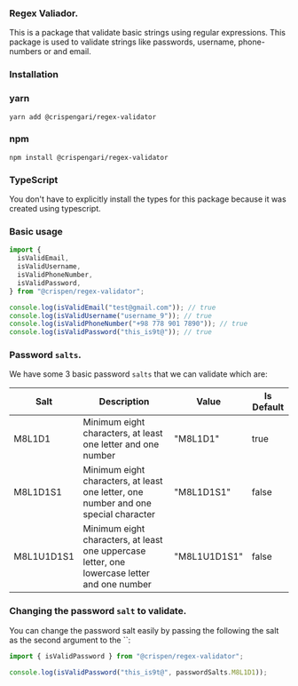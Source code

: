 ### Regex Valiador.

This is a package that validate basic strings using regular expressions. This package is used to validate strings like passwords, username, phone-numbers or and email.

### Installation

### yarn

```
yarn add @crispengari/regex-validator
```

### npm

```
npm install @crispengari/regex-validator
```

### TypeScript

You don't have to explicitly install the types for this package because it was created using typescript.

### Basic usage

```ts
import {
  isValidEmail,
  isValidUsername,
  isValidPhoneNumber,
  isValidPassword,
} from "@crispen/regex-validator";

console.log(isValidEmail("test@gmail.com")); // true
console.log(isValidUsername("username_9")); // true
console.log(isValidPhoneNumber("+98 778 901 7890")); // true
console.log(isValidPassword("this_is9t@")); // true
```

### Password `salts`.

We have some 3 basic password `salts` that we can validate which are:

<table>
  <thead>
    <tr>
      <th>Salt</th>
      <th>Description</th>
      <th>Value</th>
      <th>Is Default</th>
    </tr>
  </thead>
  <tbody>
    <tr>
      <td>M8L1D1</td>
      <td>Minimum eight characters, at least one letter and one number</td>
      <td>"M8L1D1"</td>
      <td>true</td>
    </tr>
    <tr>
      <td>M8L1D1S1</td>
      <td>
        Minimum eight characters, at least one letter, one number and one
        special character
      </td>
      <td>"M8L1D1S1"</td>
      <td>false</td>
    </tr>
    <tr>
      <td>M8L1U1D1S1</td>
      <td>
        Minimum eight characters, at least one uppercase letter, one lowercase
        letter and one number
      </td>
      <td>"M8L1U1D1S1"</td>
      <td>false</td>
    </tr>
  </tbody>
</table>

### Changing the password `salt` to validate.

You can change the password salt easily by passing the following the salt as the second argument to the ``:

```ts
import { isValidPassword } from "@crispen/regex-validator";

console.log(isValidPassword("this_is9t@", passwordSalts.M8L1D1));
```
